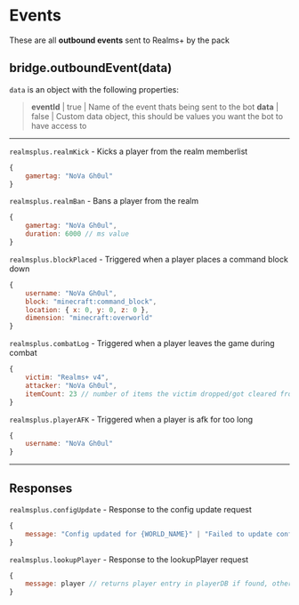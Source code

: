# Events

These are all **outbound events** sent to Realms+ by the pack

## bridge.outboundEvent(data) 

`data` is an object with the following properties:

> **eventId**      | true     | Name of the event thats being sent to the bot
> **data**         | false    | Custom data object, this should be values you want the bot to have access to
---

`realmsplus.realmKick` - Kicks a player from the realm memberlist
```js
{
    gamertag: "NoVa Gh0ul"
}
```

`realmsplus.realmBan` - Bans a player from the realm
```js
{
    gamertag: "NoVa Gh0ul",
    duration: 6000 // ms value
}
```

`realmsplus.blockPlaced` - Triggered when a player places a command block down 
```js
{
    username: "NoVa Gh0ul",
    block: "minecraft:command_block",
    location: { x: 0, y: 0, z: 0 },
    dimension: "minecraft:overworld"
}
```

`realmsplus.combatLog` - Triggered when a player leaves the game during combat
```js
{
    victim: "Realms+ v4",
    attacker: "NoVa Gh0ul",
    itemCount: 23 // number of items the victim dropped/got cleared from their inventory
}
```

`realmsplus.playerAFK` - Triggered when a player is afk for too long
```js
{
    username: "NoVa Gh0ul"
}
```

---
## Responses

`realmsplus.configUpdate` - Response to the config update request
```js
{
    message: "Config updated for {WORLD_NAME}" | "Failed to update config for {WORLD_NAME}"
}
```

`realmsplus.lookupPlayer` - Response to the lookupPlayer request
```js
{
    message: player // returns player entry in playerDB if found, otherwise null
}
```